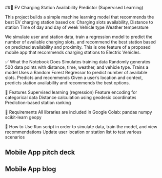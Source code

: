 ##🚗 EV Charging Station Availability Predictor (Supervised Learning)

This project builds a simple machine learning model that recommends the best EV charging station based on:
Charging slots availability,
Distance to station
Time of day and day of week
Vehicle type
Weather temperature


We simulate user and station data, train a regression model to predict the number of available charging slots, and recommend the best station based on predicted availability and proximity.
This is one feature of a proposed mobile app that recommends charging stations to Electric Vehicles. 


✅ What the Notebook Does
Simulates training data
 Randomly generates 500 data points with distance, time, weather, and vehicle type.
Trains a model
 Uses a Random Forest Regressor to predict number of available slots.
Predicts and recommends
 Given a user’s location and context, predicts station availability and recommends the best options.

📌 Features
Supervised learning (regression)
Feature encoding for categorical data
Distance calculation using geodesic coordinates
Prediction-based station ranking

🔧 Requirements
All libraries are included in Google Colab:
pandas
numpy
scikit-learn
geopy


🚀 How to Use
Run script in order to simulate data, train the model, and view recommendations
Update user location or station list to test various scenarios


## Mobile App pitch deck

## Mobile App blog
